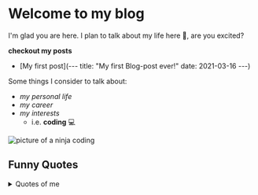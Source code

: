 # Welcome to my blog

I'm glad you are here. I plan to talk about my life here 👀, are you excited?

**checkout my posts**
- [My first post](---
title: "My first Blog-post ever!"
date: 2021-03-16
---)

Some things I consider to talk about:
- _my personal life_
- _my career_
- _my interests_
  - i.e. **coding** 💻

![picture of a ninja coding](https://miro.medium.com/max/1000/1*aTmtzgoEPIM84yPSg5OC4g.png)

## Funny Quotes
<details>
  <summary>Quotes of me</summary>
  
  > Coding is like playing sudoku
  
</details>
